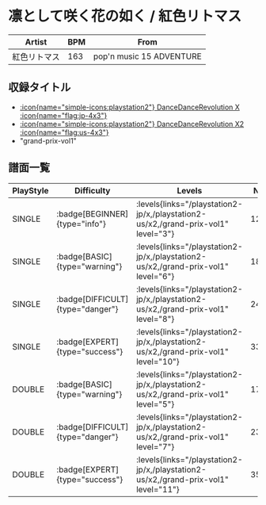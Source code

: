 # 凛として咲く花の如く / 紅色リトマス

|Artist|BPM|From|
|------|---|----|
|紅色リトマス|163|pop'n music 15 ADVENTURE|

## 収録タイトル

- [:icon{name="simple-icons:playstation2"} DanceDanceRevolution X :icon{name="flag:jp-4x3"}](/playstation2-jp/x)
- [:icon{name="simple-icons:playstation2"} DanceDanceRevolution X2 :icon{name="flag:us-4x3"}](/playstation2-us/x2)
- "grand-prix-vol1"

## 譜面一覧

|PlayStyle|Difficulty|Levels|Notes|Movie|
|---------|----------|------|-----|-----|
|SINGLE| :badge[BEGINNER]{type="info"}| :levels{links="/playstation2-jp/x,/playstation2-us/x2,/grand-prix-vol1" level="3"}|128/0||
|SINGLE| :badge[BASIC]{type="warning"}| :levels{links="/playstation2-jp/x,/playstation2-us/x2,/grand-prix-vol1" level="6"}|189/16||
|SINGLE| :badge[DIFFICULT]{type="danger"}| :levels{links="/playstation2-jp/x,/playstation2-us/x2,/grand-prix-vol1" level="8"}|242/24||
|SINGLE| :badge[EXPERT]{type="success"}| :levels{links="/playstation2-jp/x,/playstation2-us/x2,/grand-prix-vol1" level="10"}|337/21||
|DOUBLE| :badge[BASIC]{type="warning"}| :levels{links="/playstation2-jp/x,/playstation2-us/x2,/grand-prix-vol1" level="5"}|175/14||
|DOUBLE| :badge[DIFFICULT]{type="danger"}| :levels{links="/playstation2-jp/x,/playstation2-us/x2,/grand-prix-vol1" level="7"}|232/19||
|DOUBLE| :badge[EXPERT]{type="success"}| :levels{links="/playstation2-jp/x,/playstation2-us/x2,/grand-prix-vol1" level="11"}|359/21||
